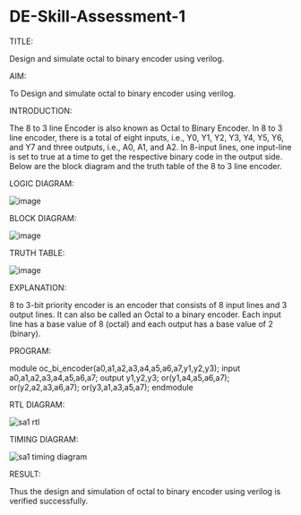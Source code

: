 # DE-Skill-Assessment-1

TITLE:

Design and simulate octal to binary encoder using verilog.

AIM:

To Design and simulate octal to binary encoder using verilog.

INTRODUCTION:

The 8 to 3 line Encoder is also known as Octal to Binary Encoder.
In 8 to 3 line encoder, there is a total of eight inputs, i.e., Y0, Y1, Y2, Y3, Y4, Y5, Y6, and Y7 and three outputs, i.e., A0, A1, and A2.
In 8-input lines, one input-line is set to true at a time to get the respective binary code in the output side.
Below are the block diagram and the truth table of the 8 to 3 line encoder.

LOGIC DIAGRAM:

![image](https://user-images.githubusercontent.com/118707090/215322107-dfaf0ee3-0a2b-4f5c-b8d5-1ae25c8a3b5a.png)

BLOCK DIAGRAM:

![image](https://user-images.githubusercontent.com/118707090/215322226-dcfacf6e-be93-4de8-9308-8f8c446afb8b.png)

TRUTH TABLE:

![image](https://user-images.githubusercontent.com/118707090/215322159-0ed48f24-81c5-4c98-a8c6-1e78fd1160ff.png)

EXPLANATION:

8 to 3-bit priority encoder is an encoder that consists of 8 input lines and 3 output lines.
It can also be called an Octal to a binary encoder.
Each input line has a base value of 8 (octal) and each output has a base value of 2 (binary).

PROGRAM:

module oc_bi_encoder(a0,a1,a2,a3,a4,a5,a6,a7,y1,y2,y3);
input a0,a1,a2,a3,a4,a5,a6,a7;
output y1,y2,y3;
or(y1,a4,a5,a6,a7);
or(y2,a2,a3,a6,a7);
or(y3,a1,a3,a5,a7);
endmodule

RTL DIAGRAM:

![sa1 rtl](https://user-images.githubusercontent.com/118707090/215322019-79cb3f57-9825-42e5-bcd9-33b808f600b6.png)

TIMING DIAGRAM:

![sa1 timing diagram](https://user-images.githubusercontent.com/118707090/215322041-7afa22cc-2990-4126-81cf-d10d99f25d19.png)

RESULT:

Thus the design and simulation of octal to binary encoder using verilog is verified successfully.
